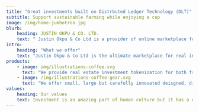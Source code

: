 ```yaml
---
title: "Great investments built on Distrbuted Ledger Technology (DLT)"
subtitle: Support sustainable farming while enjoying a cup
image: /img/home-jumbotron.jpg
blurb:
    heading: JUSTIN OKPU & CO. LTD.
    text: " Justin Okpu & Co Ltd is a provider of online marketplace for everyone who believes that every great investment shouldn't just be on traditional investment platforms, but the ability to transform investment into digital assets platforms, it should do good too. We source all of our beans directly from small scale sustainable farmers and make sure part of the profits are reinvested in their communities."
intro:
    heading: "What we offer"
    text: "Justin Okpu & Co Ltd is the ultimate marketplace for real investment lovers who want to learn about representing their physical real property on a digital token and will be exchangeable or transferable on decentralised secoudary marketplace where real estate investors can stake, farm and trade their digital assets to new real estate investors."
products:
    - image: img/illustrations-coffee.svg
      text: "We provide real estate investment tokenization for both fractional and whole investment to investor will to stake, farm and exchange their digital assets for real value at the this unique marketplace. We’re also proud to offer a variety of cryptoasset investment advice  with great discovery on innovative investment within global and local communities. Check our post or contact us directly for current availability."
    - image: /img/illustrations-coffee-gear.svg
      text: "We offer small, large but carefully innovated deisgned, digital asset holding instrument and tools for every capacity and experience level for all investors. No matter if you bought your own investment holding through primary marketplace or just bought your first holding, hoping dispose at Secoudary marketplace, you’ll find an investment tool choice that will suit your investment decisions."
values:
    heading: Our values
    text: Investment is an amazing part of human culture but it has a dark side too – one of colonialism and mindless abuse of natural resources and human lives. We want to turn this around and return the investment trade to investor’s exhilaration, empowering and unifying wealth distribution.
---
```


